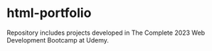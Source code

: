 # html-portfolio
Repository includes projects developed in The Complete 2023 Web Development Bootcamp at Udemy. 
